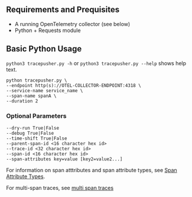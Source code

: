 ## Requirements and Prequisites
- A running OpenTelemetry collector (see below)
- Python + Requests module

## Basic Python Usage

`python3 tracepusher.py -h` or `python3 tracepusher.py --help` shows help text.

```
python tracepusher.py \
--endpoint http(s)://OTEL-COLLECTOR-ENDPOINT:4318 \
--service-name service_name \
--span-name spanA \
--duration 2
```

### Optional Parameters

```
--dry-run True|False
--debug True|False
--time-shift True|False
--parent-span-id <16 character hex id>
--trace-id <32 character hex id>
--span-id <16 character hex id>
--span-attributes key=value [key2=value2...]
```

For information on span atttributes and span attribute types, see [Span Attribute Types](../reference/span-attribute-types.md).

For multi-span traces, see [multi span traces](../reference/multi-span-traces.md)
